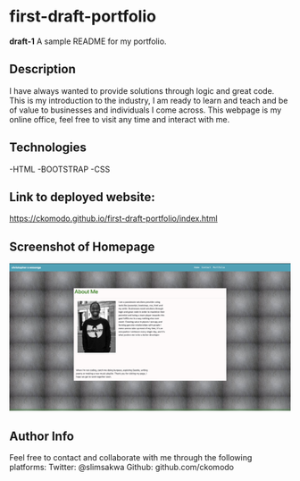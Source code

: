 # first-draft-portfolio

**draft-1**
A sample README for my portfolio.

## Description
I have always wanted to provide solutions through logic and great code. This is my introduction to the industry, I am ready to learn and teach and be of value to businesses and individuals I come across. This webpage is my online office, feel free to visit any time and interact with me. 

## Technologies
-HTML
-BOOTSTRAP
-CSS

## Link to deployed website:
https://ckomodo.github.io/first-draft-portfolio/index.html

## Screenshot of Homepage

![homepage screenshot](images/homepage_screenshot.png)






## Author Info
Feel free to contact and collaborate with me through the following platforms:
Twitter: @slimsakwa
Github: github.com/ckomodo
